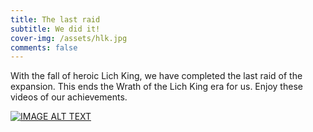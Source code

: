 ```yaml
---
title: The last raid
subtitle: We did it!
cover-img: /assets/hlk.jpg
comments: false
---
```

With the fall of heroic Lich King, we have completed the last raid of the expansion. This ends the Wrath of the Lich King era for us. Enjoy these videos of our achievements.

[![IMAGE ALT TEXT](http://img.youtube.com/vi/hyv_3TVQRxs/0.jpg)](http://www.youtube.com/watch?v=hyv_3TVQRxs "Handsome Finale")